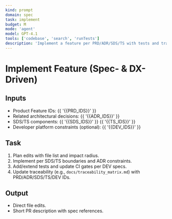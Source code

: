```yaml
---
kind: prompt
domain: spec
task: implement
budget: M
mode: 'agent'
model: GPT-4.1
tools: ['codebase', 'search', 'runTests']
description: 'Implement a feature per PRD/ADR/SDS/TS with tests and traceability.'
---
```


# Implement Feature (Spec- & DX-Driven)

## Inputs
- Product Feature IDs: {{ '{{PRD_IDS}}' }}
- Related architectural decisions: {{ '{{ADR_IDS}}' }}
- SDS/TS components: {{ '{{SDS_IDS}}' }} {{ '{{TS_IDS}}' }}
- Developer platform constraints (optional): {{ '{{DEV_IDS}}' }}

## Task
1) Plan edits with file list and impact radius.
2) Implement per SDS/TS boundaries and ADR constraints.
3) Add/extend tests and update CI gates per DEV specs.
4) Update traceability (e.g., `docs/traceability_matrix.md`) with PRD/ADR/SDS/TS/DEV IDs.

## Output
- Direct file edits.
- Short PR description with spec references.
